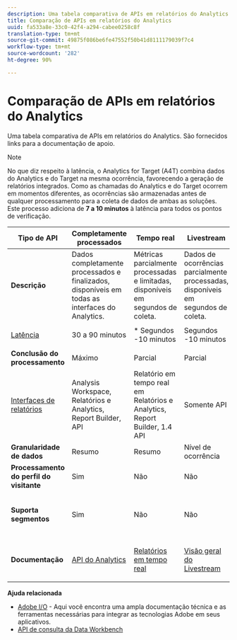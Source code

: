 ```yaml
---
description: Uma tabela comparativa de APIs em relatórios do Analytics. São fornecidos links para a documentação de apoio.
title: Comparação de APIs em relatórios do Analytics
uuid: fa533a8e-33c0-42f4-a294-cabee0258c8f
translation-type: tm+mt
source-git-commit: 49875f086be6fe47552f50b41d8111179039f7c4
workflow-type: tm+mt
source-wordcount: '282'
ht-degree: 90%

---
```



# Comparação de APIs em relatórios do Analytics

Uma tabela comparativa de APIs em relatórios do Analytics. São fornecidos links para a documentação de apoio.

>[!NOTE]
>
>No que diz respeito à latência, o Analytics for Target (A4T) combina dados do Analytics e do Target na mesma ocorrência, favorecendo a geração de relatórios integrados. Como as chamadas do Analytics e do Target ocorrem em momentos diferentes, as ocorrências são armazenadas antes de qualquer processamento para a coleta de dados de ambas as soluções. Este processo adiciona de **7 a 10 minutos** à latência para todos os pontos de verificação.

<table id="table_7AF4FD678D494063ADF459B3CBC3EF3F"> 
 <thead> 
  <tr> 
   <th colname="col1" class="entry"> Tipo de API </th> 
   <th colname="col2" class="entry"> Completamente processados </th> 
   <th colname="col3" class="entry"> Tempo real </th> 
   <th colname="col4" class="entry"> Livestream </th> 
   <th colname="col5" class="entry"> Data Warehouse </th> 
  </tr> 
 </thead>
 <tbody> 
  <tr> 
   <td colname="col1"> <b>Descrição</b> </td> 
   <td colname="col2"> Dados completamente processados e finalizados, disponíveis em todas as interfaces do Analytics. </td> 
   <td colname="col3"> Métricas parcialmente processadas e limitadas, disponíveis em segundos de coleta. </td> 
   <td colname="col4"> Dados de ocorrências parcialmente processadas, disponíveis em segundos de coleta. </td> 
   <td colname="col5"> Dados completamente processados e finalizados, usados para extrair grandes exportações de dados. </td> 
  </tr> 
  <tr> 
   <td colname="col1"> <p><a href="https://docs.adobe.com/content/help/pt-BR/analytics/technotes/latency.html"  > Latência</a> </p> </td> 
   <td colname="col2"> 30 a 90 minutos </td> 
   <td colname="col3"> * Segundos -10 minutos </td> 
   <td colname="col4"> Segundos -10 minutos </td> 
   <td colname="col5"> 90 minutos + </td> 
  </tr> 
  <tr> 
   <td colname="col1"> <b>Conclusão do processamento</b> </td> 
   <td colname="col2"> Máximo </td> 
   <td colname="col3"> Parcial </td> 
   <td colname="col4"> Parcial </td> 
   <td colname="col5"> Máximo </td> 
  </tr> 
  <tr> 
   <td colname="col1"> <a href="https://docs.adobe.com/content/help/pt-BR/analytics/landing/home.html"  > Interfaces de relatórios</a> </td> 
   <td colname="col2"> Analysis Workspace, Relatórios e Analytics, Report Builder, API </td> 
   <td colname="col3"> Relatório em tempo real em Relatórios e Analytics, Report Builder, 1.4 API </td> 
   <td colname="col4"> Somente API </td> 
   <td colname="col5"> Data Warehouse e API </td> 
  </tr> 
  <tr> 
   <td colname="col1"> <b>Granularidade de dados</b> </td> 
   <td colname="col2"> Resumo </td> 
   <td colname="col3"> Resumo </td> 
   <td colname="col4"> Nível de ocorrência </td> 
   <td colname="col5"> Resumo </td> 
  </tr> 
  <tr> 
   <td colname="col1"> <b>Processamento do perfil do visitante</b> </td> 
   <td colname="col2"> Sim </td> 
   <td colname="col3"> Não </td> 
   <td colname="col4"> Não </td> 
   <td colname="col5"> Sim </td> 
  </tr> 
  <tr> 
   <td colname="col1"> <b>Suporta segmentos</b> </td> 
   <td colname="col2"> Sim </td> 
   <td colname="col3"> Não </td> 
   <td colname="col4"> Não </td> 
   <td colname="col5"> Sim (mas somente se compatíveis com o Data Warehouse) </td> 
  </tr> 
   <tr> 
   <td colname="col1"> <b>Documentação</b> </td> 
   <td colname="col2"> <p> <a href="https://www.adobe.io/apis/experiencecloud/analytics/docs.html"  > API do Analytics</a> </p> </td> 
   <td colname="col3"> <p> <a href="https://github.com/AdobeDocs/analytics-1.4-apis"  > Relatórios em tempo real</a> </p> </td> 
   <td colname="col4"> <p> <a href="https://github.com/AdobeDocs/analytics-1.4-apis/blob/master/docs/live-stream-api/getting_started.md"  > Visão geral do Livestream</a> </p> </td> 
   <td colname="col5"> <p><a href="https://docs.adobe.com/content/help/pt-BR/analytics/export/data-warehouse/data-warehouse.html"  > Data Warehouse</a> </p> </td> 
  </tr> 
 </tbody> 
</table>

**Ajuda relacionada**

* [Adobe I/O](https://www.adobe.io/) - Aqui você encontra uma ampla documentação técnica e as ferramentas necessárias para integrar as tecnologias Adobe em seus aplicativos.
* [API de consulta da Data Workbench](https://marketing.adobe.com/developer/documentation/data-workbench-query-api/c-ins-qry-api)

